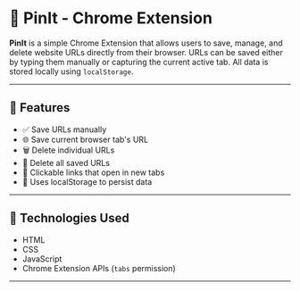 # 📌 PinIt - Chrome Extension

**PinIt** is a simple Chrome Extension that allows users to save, manage, and delete website URLs directly from their browser. URLs can be saved either by typing them manually or capturing the current active tab. All data is stored locally using `localStorage`.

---

## 🔧 Features

- ✅ Save URLs manually
- 🌐 Save current browser tab's URL
- 🗑️ Delete individual URLs
- 🧹 Delete all saved URLs
- 🔗 Clickable links that open in new tabs
- 💾 Uses localStorage to persist data

---

## 🧪 Technologies Used

- HTML
- CSS
- JavaScript
- Chrome Extension APIs (`tabs` permission)

---
